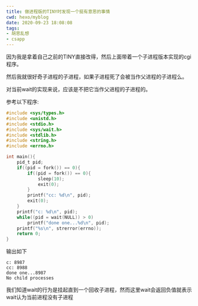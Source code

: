 ```yaml
---
title: 做进程版的TINY时发现一个挺有意思的事情
cwd: hexo/myblog
date: 2020-09-23 18:08:08
tags:
- 胡思乱想
- csapp
---
```


因为我是拿着自己之前的TINY直接改得，然后上面带着一个子进程版本实现的cgi程序。

然后我就很好奇子进程的子进程，如果子进程死了会被当作父进程的子进程么。

对当前wait的实现来说，应该是不把它当作父进程的子进程的。

参考以下程序:

```c
#include <sys/types.h>
#include <unistd.h>
#include <stdio.h>
#include <sys/wait.h>
#include <stdlib.h>
#include <string.h>
#include <errno.h>

int main(){
    pid_t pid;
    if((pid = fork()) == 0){
        if((pid = fork()) == 0){
            sleep(10);
            exit(0);
        }
        printf("cc: %d\n", pid);
        exit(0);
    }
    printf("c: %d\n", pid);
    while((pid = wait(NULL)) > 0)
        printf("done one...%d\n", pid);
    printf("%s\n", strerror(errno));
    return 0;
}
```
输出如下
```
c: 8987
cc: 8988
done one...8987
No child processes
```
我们知道wait的行为是挂起直到一个回收子进程，然而这里wait会返回负值就表示wait认为当前进程没有子进程

